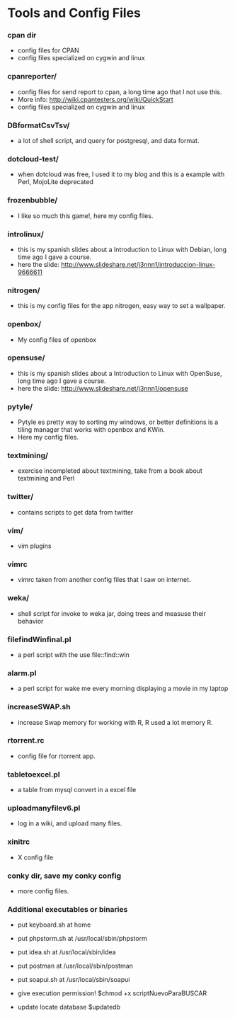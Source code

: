 
Tools and Config Files
======================

### cpan dir 
* config files for CPAN
* config files specialized on cygwin and linux 

### cpanreporter/ 
* config files for send report to cpan, a long time ago that I not use this.
* More info: http://wiki.cpantesters.org/wiki/QuickStart
* config files specialized on cygwin and linux 

### DBformatCsvTsv/
* a lot of shell script, and query for postgresql, and data format. 

### dotcloud-test/  
* when dotcloud was free, I used it to my blog and this is a example with Perl, MojoLite deprecated

### frozenbubble/   
* I like so much this game!, here my config files.

### introlinux/
* this is my spanish slides about a Introduction to Linux with Debian, long time ago I gave a course.
* here the slide: http://www.slideshare.net/j3nnn1/introduccion-linux-9666611

### nitrogen/
* this is my config files for the app nitrogen, easy way to set a wallpaper.   

### openbox/
* My config files of openbox

### opensuse/
* this is my spanish slides about a Introduction to Linux with OpenSuse, long time ago I gave a course.
* here the slide: http://www.slideshare.net/j3nnn1/opensuse 

### pytyle/
* Pytyle es pretty way to sorting my windows, or better definitions is a tiling manager that works with openbox and KWin.
* Here my config files.

### textmining/
* exercise incompleted about textmining, take from a book about textmining and Perl

### twitter/
* contains scripts to get data from twitter

### vim/
* vim plugins

### vimrc
* vimrc taken from another config files that I saw on internet.

### weka/
* shell script for invoke to weka jar, doing trees and measuse their behavior

### filefindWinfinal.pl
* a perl script with the use file::find::win

### alarm.pl
* a perl script for wake me every morning displaying a movie in my laptop 

### increaseSWAP.sh
* increase Swap memory for working with R, R used a lot memory R. 

### rtorrent.rc
* config file for rtorrent app.  

### tabletoexcel.pl
* a table from mysql convert in a excel file

### uploadmanyfilev6.pl
* log in a wiki, and upload many files.

### xinitrc
*  X config file 

### conky dir, save my conky config
* more config files.

### Additional executables or binaries
* put keyboard.sh at home
* put phpstorm.sh at /usr/local/sbin/phpstorm
* put idea.sh at /usr/local/sbin/idea
* put postman at /usr/local/sbin/postman
* put soapui.sh at /usr/local/sbin/soapui

* give execution permission!
$chmod +x  scriptNuevoParaBUSCAR

* update locate database 
$updatedb


